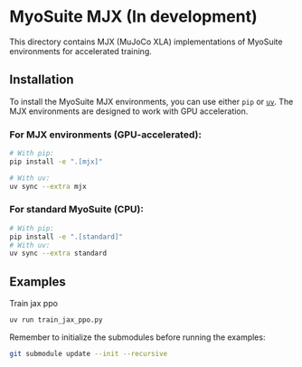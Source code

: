 # MyoSuite MJX (In development)

This directory contains MJX (MuJoCo XLA) implementations of MyoSuite environments for accelerated training.

## Installation
To install the MyoSuite MJX environments, you can use either `pip` or [`uv`](https://docs.astral.sh/uv/). The MJX environments are designed to work with GPU acceleration.

### For MJX environments (GPU-accelerated):
```bash
# With pip:
pip install -e ".[mjx]"

# With uv:
uv sync --extra mjx
```

### For standard MyoSuite (CPU):
```bash
# With pip:
pip install -e ".[standard]"
# With uv:
uv sync --extra standard
```

## Examples
Train jax ppo
```bash
uv run train_jax_ppo.py
```
Remember to initialize the submodules before running the examples:
```bash
git submodule update --init --recursive
```
